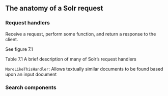 ## The anatomy of a Solr request

### Request handlers

Receive a request, perform some function, and return a response to the client.

See figure 7.1

Table 7.1 A brief description of many of Solr’s request handlers

`MoreLikeThisHandler`: Allows textually similar documents to be found based
upon an input document

### Search components

